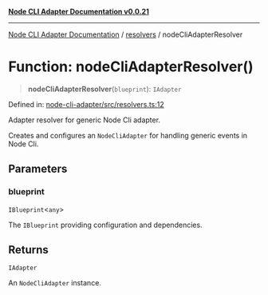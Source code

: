 [**Node CLI Adapter Documentation v0.0.21**](../../README.md)

***

[Node CLI Adapter Documentation](../../modules.md) / [resolvers](../README.md) / nodeCliAdapterResolver

# Function: nodeCliAdapterResolver()

> **nodeCliAdapterResolver**(`blueprint`): `IAdapter`

Defined in: [node-cli-adapter/src/resolvers.ts:12](https://github.com/stonemjs/node-cli-adapter/blob/3323167ff73e7c9f811f72d8b7db77f6e1756f38/src/resolvers.ts#L12)

Adapter resolver for generic Node Cli adapter.

Creates and configures an `NodeCliAdapter` for handling generic events in Node Cli.

## Parameters

### blueprint

`IBlueprint`\<`any`\>

The `IBlueprint` providing configuration and dependencies.

## Returns

`IAdapter`

An `NodeCliAdapter` instance.
